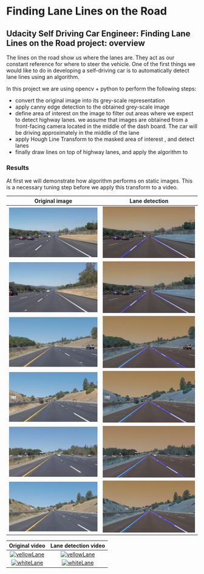 # Finding Lane Lines on the Road

## Udacity Self Driving Car Engineer: Finding Lane Lines on the Road project: overview
The lines on the road show us where the lanes are. They act as our 
 constant reference for where to steer the vehicle.  One 
 of the first things we would like to do in developing a self-driving car 
 is to automatically detect lane lines using an algorithm.

In this project we are using opencv + python to perform the following steps:
* convert the original image into its grey-scale representation
* apply canny edge detection to the obtained grey-scale image
* define area of interest on the image to filter out areas where 
we expect to detect highway lanes. we assume that images are obtained from a 
front-facing camera located in the middle of the dash board. The car will be
 driving approximately in the middle of the lane
* apply Hough Line Transform to the masked area of interest , and detect lanes
* finally draw lines on top of highway lanes, and apply the algorithm to 

### Results
At first we will demonstrate how algorithm performs on static images.
This is a necessary tuning step before we apply this transform to a video.

Original image             |  Lane detection
:-------------------------:|:-------------------------:
![whiteCurve](test_images/solidWhiteCurve.jpg)  |  ![whiteCurve](test_images_output/lanes_solidWhiteCurve.jpg)
![whiteRight](test_images/solidWhiteRight.jpg)  | ![whiteCurve](test_images_output/lanes_solidWhiteCurve.jpg)
![yellowCurve](test_images/solidYellowCurve.jpg) | ![yellowCurve](test_images_output/lanes_solidYellowCurve.jpg)
![yellowCurve2](test_images/solidYellowCurve2.jpg) | ![yellowCurve2](test_images_output/lanes_solidYellowCurve2.jpg)
![yellowLeft](test_images/solidYellowLeft.jpg) | ![yellowLeft](test_images_output/lanes_solidYellowLeft.jpg)
![whiteSwitch](test_images/whiteCarLaneSwitch.jpg) | ![whiteSwitch](test_images_output/lanes_whiteCarLaneSwitch.jpg)


Original video             |  Lane detection video
:-------------------------:|:-------------------------:
[![yellowLane](https://img.youtube.com/vi/YpwzumuZIQ4/0.jpg)](https://youtu.be/YpwzumuZIQ4) | [![yellowLane](https://img.youtube.com/vi/yBHEQAlq6eE/0.jpg)](hhttps://youtu.be/yBHEQAlq6eE)
[![whiteLane](https://img.youtube.com/vi/gKVAncmPWnA/0.jpg)](https://youtu.be/gKVAncmPWnA)  | [![whiteLane](https://img.youtube.com/vi/G3M5t6sOvzc/0.jpg)](https://youtu.be/G3M5t6sOvzc)
